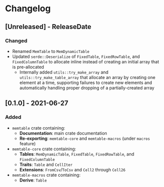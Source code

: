 # Changelog

<!-- next-header -->

## [Unreleased] - ReleaseDate

### Changed

- Renamed `MemTable` to `MemDynamicTable`
- Updated `serde::Deserialize` of `FixedTable`, `FixedRowTable`, and
  `FixedColumnTable` to allocate inline instead of creating an initial array
  that is pre-allocated
    - Internally added `utils::try_make_array` and `utils::try_make_table_array`
      that allocate an array by creating one element at a time, supporting
      failures to create new elements and automatically handling proper
      dropping of a partially-created array

## [0.1.0] - 2021-06-27

### Added

- `memtable` crate containing:
    - **Documentation**: main crate documentation
    - **Re-exporting**: `memtable-core` and `memtable-macros` (under `macros` feature)
- `memtable-core` crate containing:
    - **Tables**: `MemDynamicTable`, `FixedTable`, `FixedRowTable`, and `FixedColumnTable`
    - **Traits**: `Table` and `CellIter`
    - **Extensions**: `FromCsv`/`ToCsv` and `Cell2` through `Cell26`
- `memtable-macros` crate containing:
    - **Derive**: `Table`
